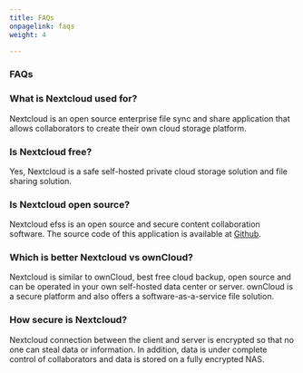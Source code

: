 ```yaml
---
title: FAQs
onpagelink: faqs
weight: 4

---
```


### **FAQs**

### What is Nextcloud used for?
Nextcloud is an open source enterprise file sync and share application that allows collaborators to create their own cloud storage platform.
### Is Nextcloud free?
Yes, Nextcloud is a safe self-hosted private cloud storage solution and file sharing solution.
### Is Nextcloud open source?
Nextcloud efss is an open source and secure content collaboration software. The source code of this application is available at [Github](https://github.com/nextcloud/server).
### Which is better Nextcloud vs ownCloud?
Nextcloud is similar to ownCloud, best free cloud backup, open source and can be operated in your own self-hosted data center or server. ownCloud is a secure platform and also offers a software-as-a-service file solution.
### How secure is Nextcloud?
Nextcloud connection between the client and server is encrypted so that no one can steal data or information. In addition, data is under complete control of collaborators and data is stored on a fully encrypted NAS.